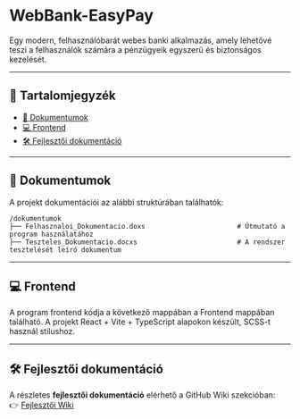 # WebBank-EasyPay

Egy modern, felhasználóbarát webes banki alkalmazás, amely lehetővé teszi a felhasználók számára a pénzügyeik egyszerű és biztonságos kezelését.

---

## 📁 Tartalomjegyzék

- [📄 Dokumentumok](#-dokumentumok)
- [💻 Frontend](#-frontend)
- [🛠️ Fejlesztői dokumentáció](#-fejlesztői-dokumentáció)

---

## 📄 Dokumentumok

A projekt dokumentációi az alábbi struktúrában találhatók:

```plaintext
/dokumentumok
├── Felhasznaloi_Dokumentacio.doxs                       # Útmutató a program használatához
├── Teszteles_Dokumentacio.docxs                         # A rendszer tesztelését leíró dokumentum
```

---

## 💻 Frontend

A program frontend kódja a következő mappában a Frontend mappában található.
A projekt React + Vite + TypeScript alapokon készült, SCSS-t használ stílushoz.

---

## 🛠️ Fejlesztői dokumentáció

A részletes **fejlesztői dokumentáció** elérhető a GitHub Wiki szekcióban:  
👉 [Fejlesztői Wiki](../../wiki)
